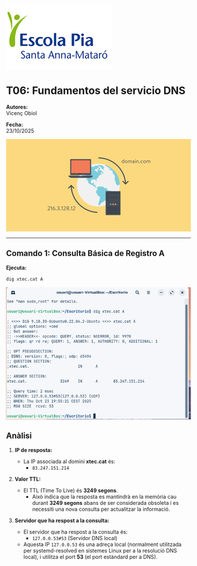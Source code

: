 
![logo de la escola](IMG/logopia.png)

# T06: Fundamentos del servicio DNS

**Autores:**  
Vicenç Obiol  

**Fecha:**  
23/10/2025  

![portad de la activitat](IMG/dnsimg1.png)

---

## Comando 1: Consulta Básica de Registro A

**Ejecuta:**  
```bash
dig xtec.cat A
```
![captura de la execucio de la comande](IMG/captura1.png)

## Anàlisi

1. **IP de resposta:**
   - La IP associada al domini **xtec.cat** és:
     - `83.247.151.214`

2. **Valor TTL:**
   - El TTL (Time To Live) és **3249 segons**.
     - Això indica que la resposta es mantindrà en la memòria cau durant **3249 segons** abans de ser considerada obsoleta i es necessiti una nova consulta per actualitzar la informació.

3. **Servidor que ha respost a la consulta:**
   - El servidor que ha respost a la consulta és:
     - `127.0.0.53#53` (Servidor DNS local)
   - Aquesta IP `127.0.0.53` és una adreça local (normalment utilitzada per systemd-resolved en sistemes Linux per a la resolució DNS local), i utilitza el port **53** (el port estàndard per a DNS).
